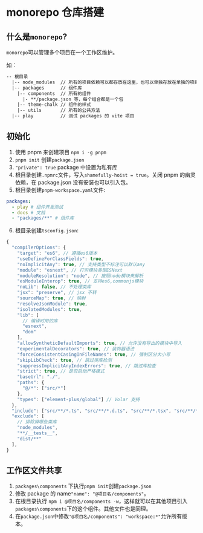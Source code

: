 # monorepo 仓库搭建

## 什么是`monorepo`?

`monorepo`可以管理多个项目在一个工作区维护。

如：

```txt
-- 根目录
  |-- node_modules  // 所有的项目依赖可以都存放在这里，也可以单独存放在单独的项目文件下。
  |-- packages      // 组件库
    |-- components  // 所有的组件
      |- **/package.json 等，每个组合都是一个包
    |-- theme-chalk // 组件的样式
    |-- utils       // 所有的公共方法
  |-- play          // 测试 packages 的 vite 项目
```

## 初始化

1. 使用 pnpm 来创建项目 `npm i -g pnpm`
2. `pnpm init` 创建`package.json`
3. `"private": true` package 中设置为私有库
4. 根目录创建`.npmrc`文件，写入`shamefully-hoist = true`。关闭 pnpm 的幽灵依赖，在 package.json 没有安装也可以引入包。
5. 根目录创建`pnpm-workspace.yaml`文件:

```yaml
packages:
  - play # 组件开发测试
  - docs # 文档
  - "packages/**" # 组件库
```

6. 根目录创建`tsconfig.json`:

```ts
{
  "compilerOptions": {
    "target": "es6", // 遵循es6版本
    "useDefineForClassFields": true,
    "noImplicitAny": true, // 支持类型不标注可以默认any
    "module": "esnext", // 打包模块类型ESNext
    "moduleResolution": "node", // 按照node模块来解析
    "esModuleInterop": true, // 支持es6,commonjs模块
    "noLib": false, // 不处理类库
    "jsx": "preserve", // jsx 不转
    "sourceMap": true, // 映射
    "resolveJsonModule": true,
    "isolatedModules": true,
    "lib": [
      // 编译时用的库
      "esnext",
      "dom"
    ],
    "allowSyntheticDefaultImports": true, // 允许没有导出的模块中导入
    "experimentalDecorators": true, // 装饰器语法
    "forceConsistentCasingInFileNames": true, // 强制区分大小写
    "skipLibCheck": true, // 跳过类库检测
    "suppressImplicitAnyIndexErrors": true, // 跳过库检查
    "strict": true, // 是否启动严格模式
    "baseUrl": "./",
    "paths": {
      "@/*": ["src/*"]
    },
    "types": ["element-plus/global"] // Volar 支持
  },
  "include": ["src/**/*.ts", "src/**/*.d.ts", "src/**/*.tsx", "src/**/*.vue"],
  "exclude": [
    // 排除掉哪些类库
    "node_modules",
    "**/__tests__",
    "dist/**"
  ],
}
```

## 工作区文件共享

1. `packages\components` 下执行`pnpm init`创建`package.json`
2. 修改 package 的 name`"name": "@项目名/components"`。
3. 在根目录执行 `npm i @项目名/components -w`，这样就可以在其他项目引入`packages\components`下的这个组件。其他文件也是同理。
4. 在`package.json`中修改`"@项目名/components": "workspace:*"`允许所有版本。
